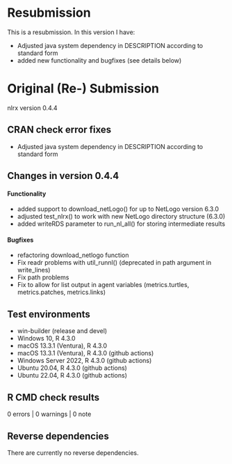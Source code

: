 # Resubmission

This is a resubmission. In this version I have:

* Adjusted java system dependency in DESCRIPTION according to standard form
* added new functionality and bugfixes (see details below)


# Original (Re-) Submission

nlrx version 0.4.4

## CRAN check error fixes

* Adjusted java system dependency in DESCRIPTION according to standard form

## Changes in version 0.4.4

#### Functionality

* added support to download_netLogo() for up to NetLogo version 6.3.0 
* adjusted test_nlrx() to work with new NetLogo directory structure (6.3.0)
* added writeRDS parameter to run_nl_all() for storing intermediate results

#### Bugfixes

* refactoring download_netlogo function
* Fix readr problems with util_runnl() (deprecated in path argument in write_lines)
* Fix path problems
* Fix to allow for list output in agent variables (metrics.turtles, metrics.patches, metrics.links)

## Test environments
* win-builder (release and devel)
* Windows 10, R 4.3.0
* macOS 13.3.1 (Ventura), R 4.3.0
* macOS 13.3.1 (Ventura), R 4.3.0 (github actions)
* Windows Server 2022, R 4.3.0 (github actions)
* Ubuntu 20.04, R 4.3.0 (github actions)
* Ubuntu 22.04, R 4.3.0 (github actions)

## R CMD check results

0 errors | 0 warnings | 0 note

## Reverse dependencies

There are currently no reverse dependencies.
